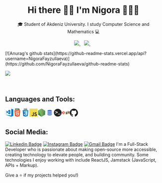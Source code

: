 <h1 align='center'>
  Hi there 👋🏾 I'm Nigora 👩🏽‍💻
</h1>
<p align='center'>
  🎓 Student of Akdeniz University. I study Computer Science and Mathematics 💻
</p>
<p align='center'>
  <a href="https://www.linkedin.com/in/nigora-fayzullaeva-744954190/">
    <img src="https://img.shields.io/badge/linkedin-%230077B5.svg?&style=for-the-badge&logo=linkedin&logoColor=white" />
  </a>&nbsp;&nbsp;
  <a href="https://instagram.com/ni.fayzullaeva">
    <img src="https://img.shields.io/badge/instagram-%23E4405F.svg?&style=for-the-badge&logo=instagram&logoColor=white" />        
  </a>&nbsp;&nbsp;
</p>
  [![Anurag's github stats](https://github-readme-stats.vercel.app/api?username=NigoraFayzullaeva)](https://github.com/NigoraFayzullaeva/github-readme-stats)

<p align='center'>

  <a href="#"><img src="https://github-readme-stats.vercel.app/api?username=NigoraFayzullaevalim&show_icons=true&count_private=true&theme=dark" width="350"></a>
</p>

<br>

## Languages and Tools:

<img align="left" alt="Visual Studio Code" width="26px" src="https://raw.githubusercontent.com/github/explore/80688e429a7d4ef2fca1e82350fe8e3517d3494d/topics/visual-studio-code/visual-studio-code.png" />
<img align="left" alt="HTML5" width="26px" src="https://raw.githubusercontent.com/github/explore/80688e429a7d4ef2fca1e82350fe8e3517d3494d/topics/html/html.png" />
<img align="left" alt="CSS3" width="26px" src="https://raw.githubusercontent.com/github/explore/80688e429a7d4ef2fca1e82350fe8e3517d3494d/topics/css/css.png" />
<img align="left" alt="JavaScript" width="26px" src="https://raw.githubusercontent.com/github/explore/80688e429a7d4ef2fca1e82350fe8e3517d3494d/topics/javascript/javascript.png" />
<img align="left" alt="Node.js" width="26px" src="https://raw.githubusercontent.com/github/explore/80688e429a7d4ef2fca1e82350fe8e3517d3494d/topics/nodejs/nodejs.png" />
<img align="left" alt="SQL" width="26px" src="https://raw.githubusercontent.com/github/explore/80688e429a7d4ef2fca1e82350fe8e3517d3494d/topics/sql/sql.png" />
<img align="left" alt="Terminal" width="26px" src="https://raw.githubusercontent.com/github/explore/80688e429a7d4ef2fca1e82350fe8e3517d3494d/topics/terminal/terminal.png" />
<img align="left" alt="Git" width="26px" src="https://raw.githubusercontent.com/github/explore/80688e429a7d4ef2fca1e82350fe8e3517d3494d/topics/git/git.png" />
<img align="left" alt="GitHub" width="26px" src="https://raw.githubusercontent.com/github/explore/78df643247d429f6cc873026c0622819ad797942/topics/github/github.png" />
<br>
<br>

## Social Media:

[![Linkedin Badge](https://img.shields.io/badge/-LinkedIn-blue?style=flat-square&logo=Linkedin&logoColor=white&link=https://www.linkedin.com/in/nigora-fayzullaeva-744954190/)](https://www.linkedin.com/in/nigora-fayzullaeva-744954190/)
[![Instagram Badge](https://img.shields.io/badge/-Instagram-purple?style=flat-square&logo=instagram&logoColor=white&link=https://www.instagram.com/ni.fayzullaeva/)](https://www.instagram.com/ni.fayzullaeva/)
[![Gmail Badge](https://img.shields.io/badge/-Gmail-c14438?style=flat-square&logo=Gmail&logoColor=white&link=mailto:nivelikorodova@gmail.com)](mailto:nivelikorodova@gmail.com)
I'm a Full-Stack Developer who is passionate about making open-source more accessible, creating technology to elevate people, and building community. Some technologies I enjoy working with include ReactJS, Jamstack (JavaScript, APIs + Markup). 

<p>Give a ⭐️ if my projects helped you!)</p>
